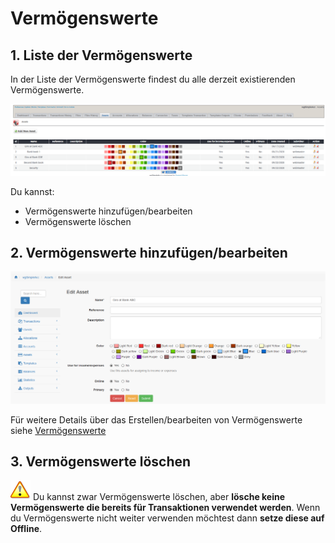# Vermögenswerte

## 1. Liste der Vermögenswerte

In der Liste der Vermögenswerte findest du alle derzeit existierenden Vermögenswerte.

![Liste der Vermögenswerte](../../.gitbook/assets/de/admin_assets.png)

Du kannst:

* Vermögenswerte hinzufügen/bearbeiten
* Vermögenswerte löschen

## 2. Vermögenswerte hinzufügen/bearbeiten

![Vermögenswerte hinzufügen/bearbeiten](../../.gitbook/assets/de/assets_edit.png)

Für weitere Details über das Erstellen/bearbeiten von Vermögenswerte siehe [Vermögenswerte](../the-user-side/accounts.md)

## 3. Vermögenswerte löschen

![Important](../../.gitbook/assets/de/important.png)
Du kannst zwar Vermögenswerte löschen, aber **lösche keine Vermögenswerte die bereits für Transaktionen verwendet werden**. Wenn du Vermögenswerte nicht weiter verwenden möchtest dann **setze diese auf Offline**.
